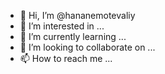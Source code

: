 - 👋 Hi, I’m @hananemotevaliy
- 👀 I’m interested in ...
- 🌱 I’m currently learning ...
- 💞️ I’m looking to collaborate on ...
- 📫 How to reach me ...

<!---
hananemotevaliy/hananemotevaliy is a ✨ special ✨ repository because its `README.md` (this file) appears on your GitHub profile.
You can click the Preview link to take a look at your changes.
--->
